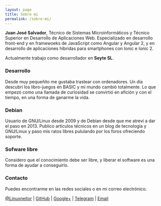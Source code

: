 ```yaml
---
layout: page
title: Sobre mi
permalink: /sobre-mi/
---
```


**Juan José Salvador**, Técnico de Sistemas Microinformáticos y Técnico Superior en Desarrollo de Aplicaciones Web. Especializado en desarrollo front-end y en framewoeks de JavaScript como Angular y Angular 2, y en desarrollo de aplicaciones híbridas para smartphones con Ionic e Ionic 2.

Actualmente trabajo como desarrollador en **Seyte SL**.

### Desarrollo
Desde muy pequeñito me gustaba trastear con ordenadores. Un día descubrí los libro-juegos en BASIC y mi mundo cambió totalmente. Lo que empezó como una llamada de curiosidad se convirtió en afición y con el tiempo, en una forma de ganarme la vida.

### Debian
Usuario de GNU/Linux desde 2009 y de Debian desde que me atreví a dar el paso en 2013. Publico artículos técnicos en un blog de tecnología y GNU/Linux y paso mis ratos libres pululando por los foros ofreciendo soporte.

### Sofware libre
Considero que el conocimiento debe ser libre, y liberar el software es una forma de ayudar a conseguirlo.

### Contacto
Puedes encontrarme en las redes sociales o en mi correo electrónico.

[@Linuxneitor](http://twitter.com/Linuxneitor) | [GitHub](http://www.github.com/JuanjoSalvador) | [Google+](https://plus.google.com/u/0/+JuanjoSalvador) | [Telegram](https://telegram.me/JuanjoSalvador) | [Email](mailto:contacto@juanjosalvador.es)
